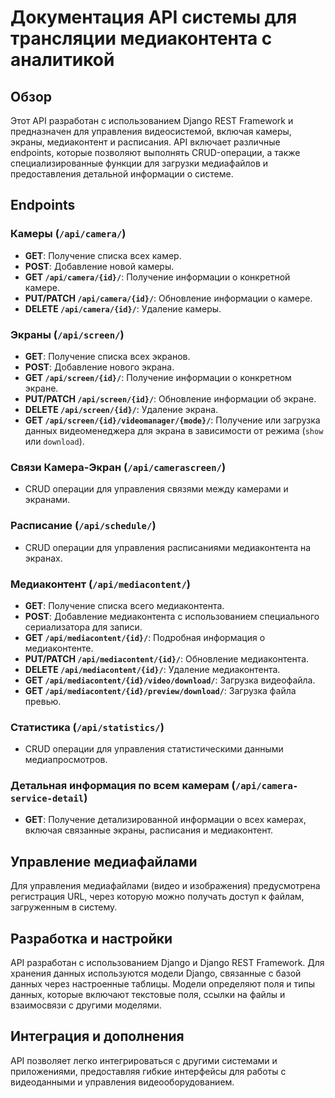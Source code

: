 # Документация API системы для трансляции медиаконтента с аналитикой

## Обзор

Этот API разработан с использованием Django REST Framework и предназначен для управления видеосистемой, включая камеры, экраны, медиаконтент и расписания. API включает различные endpoints, которые позволяют выполнять CRUD-операции, а также специализированные функции для загрузки медиафайлов и предоставления детальной информации о системе.

## Endpoints

### Камеры (`/api/camera/`)
- **GET**: Получение списка всех камер.
- **POST**: Добавление новой камеры.
- **GET `/api/camera/{id}/`**: Получение информации о конкретной камере.
- **PUT/PATCH `/api/camera/{id}/`**: Обновление информации о камере.
- **DELETE `/api/camera/{id}/`**: Удаление камеры.

### Экраны (`/api/screen/`)
- **GET**: Получение списка всех экранов.
- **POST**: Добавление нового экрана.
- **GET `/api/screen/{id}/`**: Получение информации о конкретном экране.
- **PUT/PATCH `/api/screen/{id}/`**: Обновление информации об экране.
- **DELETE `/api/screen/{id}/`**: Удаление экрана.
- **GET `/api/screen/{id}/videomanager/{mode}/`**: Получение или загрузка данных видеоменеджера для экрана в зависимости от режима (`show` или `download`).

### Связи Камера-Экран (`/api/camerascreen/`)
- CRUD операции для управления связями между камерами и экранами.

### Расписание (`/api/schedule/`)
- CRUD операции для управления расписаниями медиаконтента на экранах.

### Медиаконтент (`/api/mediacontent/`)
- **GET**: Получение списка всего медиаконтента.
- **POST**: Добавление медиаконтента с использованием специального сериализатора для записи.
- **GET `/api/mediacontent/{id}/`**: Подробная информация о медиаконтенте.
- **PUT/PATCH `/api/mediacontent/{id}/`**: Обновление медиаконтента.
- **DELETE `/api/mediacontent/{id}/`**: Удаление медиаконтента.
- **GET `/api/mediacontent/{id}/video/download/`**: Загрузка видеофайла.
- **GET `/api/mediacontent/{id}/preview/download/`**: Загрузка файла превью.

### Статистика (`/api/statistics/`)
- CRUD операции для управления статистическими данными медиапросмотров.

### Детальная информация по всем камерам (`/api/camera-service-detail`)
- **GET**: Получение детализированной информации о всех камерах, включая связанные экраны, расписания и медиаконтент.

## Управление медиафайлами
Для управления медиафайлами (видео и изображения) предусмотрена регистрация URL, через которую можно получать доступ к файлам, загруженным в систему.

## Разработка и настройки
API разработан с использованием Django и Django REST Framework. Для хранения данных используются модели Django, связанные с базой данных через настроенные таблицы. Модели определяют поля и типы данных, которые включают текстовые поля, ссылки на файлы и взаимосвязи с другими моделями.

## Интеграция и дополнения
API позволяет легко интегрироваться с другими системами и приложениями, предоставляя гибкие интерфейсы для работы с видеоданными и управления видеооборудованием.

